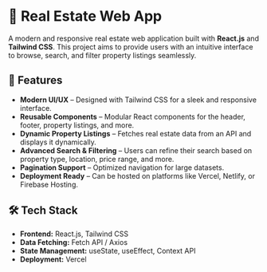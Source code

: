 # 🏡 Real Estate Web App

A modern and responsive real estate web application built with **React.js** and **Tailwind CSS**. This project aims to provide users with an intuitive interface to browse, search, and filter property listings seamlessly.

## 🚀 Features

- **Modern UI/UX** – Designed with Tailwind CSS for a sleek and responsive interface.
- **Reusable Components** – Modular React components for the header, footer, property listings, and more.
- **Dynamic Property Listings** – Fetches real estate data from an API and displays it dynamically.
- **Advanced Search & Filtering** – Users can refine their search based on property type, location, price range, and more.
- **Pagination Support** – Optimized navigation for large datasets.
- **Deployment Ready** – Can be hosted on platforms like Vercel, Netlify, or Firebase Hosting.

## 🛠️ Tech Stack

- **Frontend:** React.js, Tailwind CSS
- **Data Fetching:** Fetch API / Axios
- **State Management:** useState, useEffect, Context API
- **Deployment:** Vercel 


